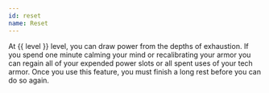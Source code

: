 ```yaml
---
id: reset
name: Reset
---
```

At {{ level }} level, you can draw power from the depths of exhaustion. If you spend one minute calming your mind or recalibrating
your armor you can regain all of your expended power slots or all spent uses of your tech armor. Once you use this feature,
you must finish a long rest before you can do so again.
